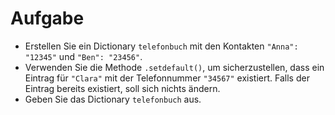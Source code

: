 # Aufgabe 

- Erstellen Sie ein Dictionary `telefonbuch` mit den Kontakten `"Anna": "12345"` und `"Ben": "23456"`.
- Verwenden Sie die Methode `.setdefault()`, um sicherzustellen, dass ein Eintrag für `"Clara"` mit der Telefonnummer `"34567"` existiert. Falls der Eintrag bereits existiert, soll sich nichts ändern.
- Geben Sie das Dictionary `telefonbuch` aus.